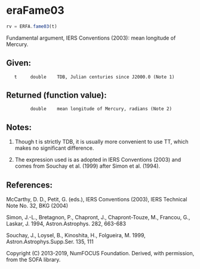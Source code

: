 # eraFame03

```js
rv = ERFA.fame03(t)
```

Fundamental argument, IERS Conventions (2003):
mean longitude of Mercury.

## Given:
```
   t     double    TDB, Julian centuries since J2000.0 (Note 1)
```

## Returned (function value):
```
         double    mean longitude of Mercury, radians (Note 2)
```

## Notes:

1) Though t is strictly TDB, it is usually more convenient to use
   TT, which makes no significant difference.

2) The expression used is as adopted in IERS Conventions (2003) and
   comes from Souchay et al. (1999) after Simon et al. (1994).

## References:

   McCarthy, D. D., Petit, G. (eds.), IERS Conventions (2003),
   IERS Technical Note No. 32, BKG (2004)

   Simon, J.-L., Bretagnon, P., Chapront, J., Chapront-Touze, M.,
   Francou, G., Laskar, J. 1994, Astron.Astrophys. 282, 663-683

   Souchay, J., Loysel, B., Kinoshita, H., Folgueira, M. 1999,
   Astron.Astrophys.Supp.Ser. 135, 111

Copyright (C) 2013-2019, NumFOCUS Foundation.
Derived, with permission, from the SOFA library.
